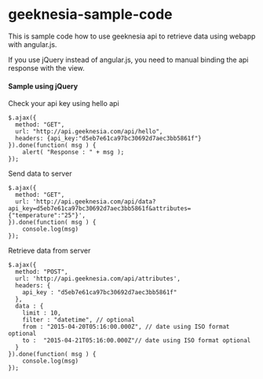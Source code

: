# geeknesia-sample-code
This is sample code how to use geeknesia api to retrieve data using webapp with angular.js.

If you use jQuery instead of angular.js, you need to manual binding the api response with the view.

#### Sample using jQuery
Check your api key using hello api
```
$.ajax({
  method: "GET",
  url: "http://api.geeknesia.com/api/hello",
  headers: {api_key:"d5eb7e61ca97bc30692d7aec3bb5861f"}
}).done(function( msg ) {
    alert( "Response : " + msg );
});
```
Send data to server
```
$.ajax({
  method: "GET",
  url: 'http://api.geeknesia.com/api/data?api_key=d5eb7e61ca97bc30692d7aec3bb5861f&attributes={"temperature":"25"}',
}).done(function( msg ) {
    console.log(msg)
});
```
Retrieve data from server
```
$.ajax({
  method: "POST",
  url: 'http://api.geeknesia.com/api/attributes',
  headers: {
  	api_key : "d5eb7e61ca97bc30692d7aec3bb5861f"
  },
  data : {
  	limit : 10,
  	filter : "datetime", // optional
  	from : "2015-04-20T05:16:00.000Z", // date using ISO format optional
  	to :  "2015-04-21T05:16:00.000Z"// date using ISO format optional
  }
}).done(function( msg ) {
    console.log(msg)
});
```
